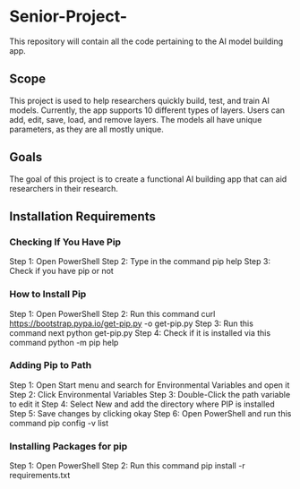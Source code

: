 # Senior-Project-
This repository will contain all the code pertaining to the AI model building app.

## Scope

This project is used to help researchers quickly build, test, and train AI models. Currently, the app supports 10 different types of layers. Users can add, edit, save, load, and remove layers. The models all have unique parameters, as they are all mostly unique.  

## Goals

The goal of this project is to create a functional AI building app that can aid researchers in their research. 

## Installation Requirements

### Checking If You Have Pip
Step 1: Open PowerShell
Step 2: Type in the command pip help
Step 3: Check if you have pip or not


### How to Install Pip
Step 1: Open PowerShell
Step 2: Run this command curl https://bootstrap.pypa.io/get-pip.py -o get-pip.py
Step 3: Run this command next python get-pip.py
Step 4: Check if it is installed via this command python -m pip help

### Adding Pip to Path
Step 1: Open Start menu and search for Environmental Variables and open it
Step 2: Click Environmental Variables
Step 3: Double-Click the path variable to edit it
Step 4: Select New and add the directory where PIP is installed
Step 5: Save changes by clicking okay
Step 6: Open PowerShell and run this command pip config -v list

### Installing Packages for pip
Step 1: Open PowerShell
Step 2: Run this command pip install -r requirements.txt
